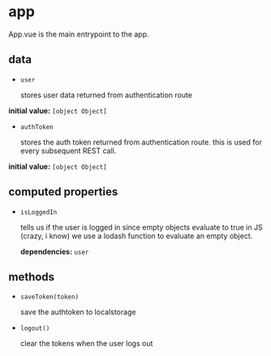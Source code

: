 # app 

App.vue is the main entrypoint to the app. 

## data 

- `user` 

  stores user data returned from authentication route 

**initial value:** `[object Object]` 

- `authToken` 

  stores the auth token returned from authentication route.
  this is used for every subsequent REST call. 

**initial value:** `[object Object]` 

## computed properties 

- `isLoggedIn` 

  tells us if the user is logged in
  since empty objects evaluate to true in JS (crazy, i know)
  we use a lodash function to evaluate an empty object. 

   **dependencies:** `user` 


## methods 

- `saveToken(token)` 

  save the authtoken to localstorage 

- `logout()` 

  clear the tokens when the user logs out 

